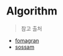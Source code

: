 # Algorithm

> 참고 출처
- [fomagran](https://github.com/fomagran/Data-Structure-Example)
- [sossam](https://github.com/sossam/SwiftHeap)